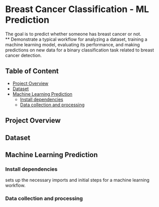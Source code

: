 # Breast Cancer Classification - ML Prediction
The goal is to predict whether someone has breast cancer or not.  
** Demonstrate a typical workflow for analyzing a dataset, training a machine learning model, evaluating its performance, and making predictions on new data for a binary classification task related to breast cancer detection.
## Table of Content
- [Project Overview](#project-overview)
- [Dataset](#dataset)
- [Machine Learning Prediction](#machine-learning-prediction)
  - [Install dependencies](#install-dependencies)
  - [Data collection and processing](#data-collection-and-processing)

## Project Overview

## Dataset

## Machine Learning Prediction
### Install dependencies
sets up the necessary imports and initial steps for a machine learning workflow.

### Data collection and processing

